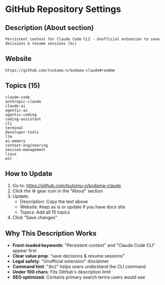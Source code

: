 # GitHub Repository Settings

## Description (About section)
```
Persistent context for Claude Code CLI - Unofficial extension to save decisions & resume sessions (kc)
```

## Website
```
https://github.com/tsutomu-n/kodama-claude#readme
```

## Topics (15)
```
claude-code
anthropic-claude
claude-ai
agentic-ai
agentic-coding
coding-assistant
cli
terminal
developer-tools
llm
ai-memory
context-engineering
session-management
linux
wsl
```

## How to Update

1. Go to: https://github.com/tsutomu-n/kodama-claude
2. Click the ⚙️ gear icon in the "About" section
3. Update:
   - Description: Copy the text above
   - Website: Keep as is or update if you have docs site
   - Topics: Add all 15 topics
4. Click "Save changes"

## Why This Description Works

- **Front-loaded keywords**: "Persistent context" and "Claude Code CLI" appear first
- **Clear value prop**: "save decisions & resume sessions" 
- **Legal safety**: "Unofficial extension" disclaimer
- **Command hint**: "(kc)" helps users understand the CLI command
- **Under 100 chars**: Fits GitHub's description limit
- **SEO optimized**: Contains primary search terms users would use